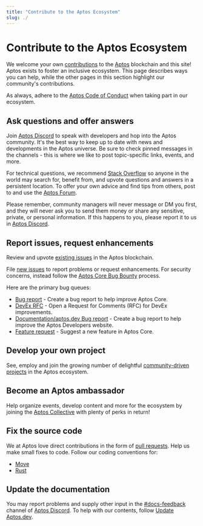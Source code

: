 ```yaml
---
title: "Contribute to the Aptos Ecosystem"
slug: ./
---
```


# Contribute to the Aptos Ecosystem

We welcome your own [contributions](https://github.com/aptos-labs/aptos-core/blob/main/CONTRIBUTING.md) to the [Aptos](https://aptosfoundation.org/currents) blockchain and this site! Aptos exists to foster an inclusive ecosystem. This page describes ways you can help, while the other pages in this section highlight our community's contributions.

As always, adhere to the [Aptos Code of Conduct](https://github.com/aptos-labs/aptos-core/blob/main/CODE_OF_CONDUCT.md) when taking part in our ecosystem.

## Ask questions and offer answers

Join [Aptos Discord](https://discord.gg/aptoslabs) to speak with developers and hop into the Aptos community. It's the best way to keep up to date with news and developments in the Aptos universe. Be sure to check pinned messages in the channels - this is where we like to post topic-specific links, events, and more.

For technical questions, we recommend [Stack Overflow](https://stackoverflow.com/questions/tagged/aptos) so anyone in the world may search for, benefit from, and upvote questions and answers in a persistent location. To offer your own advice and find tips from others, post to and use the [Aptos Forum](https://forum.aptoslabs.com/).

Please remember, community managers will never message or DM you first, and they will never ask you to send them money or share any sensitive, private, or personal information. If this happens to you, please report it to us in [Aptos Discord](https://discord.gg/aptoslabs).

## Report issues, request enhancements

Review and upvote [existing issues](https://github.com/aptos-labs/aptos-core/issues) in the Aptos blockchain.

File [new issues](https://github.com/aptos-labs/aptos-core/issues/new/choose) to report problems or request enhancements. For security concerns, instead follow the [Aptos Core Bug Bounty](https://github.com/aptos-labs/aptos-core/blob/main/SECURITY.md) process.

Here are the primary bug queues:

* [Bug report](https://github.com/aptos-labs/aptos-core/issues/new?assignees=&labels=bug&template=bug_report.md&title=%5BBug%5D) - Create a bug report to help improve Aptos Core.
* [DevEx RFC](https://github.com/aptos-labs/aptos-core/issues/new?assignees=&labels=DevEx&template=devex_rfc.md&title=%5BDevEx+RFC%5D+) - Open a Request for Comments (RFC) for DevEx improvements.
* [Documentation/aptos.dev Bug report](https://github.com/aptos-labs/aptos-core/issues/new?assignees=clay-aptos&labels=bug%2Cdocumentation&template=documentation_bug_report.md&title=%5BDocs%5D) - Create a bug report to help improve the Aptos Developers website.
* [Feature request](https://github.com/aptos-labs/aptos-core/issues/new?assignees=&labels=enhancement&template=feature_request.md&title=%5BFeature+Request%5D) - Suggest a new feature in Aptos Core.

## Develop your own project

See, employ and join the growing number of delightful [community-driven projects](https://github.com/aptos-foundation/ecosystem-projects) in the Aptos ecosystem.

## Become an Aptos ambassador

Help organize events, develop content and more for the ecosystem by joining the [Aptos Collective](https://aptosfoundation.org/currents/join-the-aptos-collective) with plenty of perks in return!

## Fix the source code

We at Aptos love direct contributions in the form of [pull requests](https://github.com/aptos-labs/aptos-core/pulls). Help us make small fixes to code. Follow our coding conventions for:

* [Move](../move/book/coding-conventions.md)
* [Rust](./rust-coding-guidelines.md)

## Update the documentation

You may report problems and supply other input in the [#docs-feedback](https://discord.com/channels/945856774056083548/1034215378299133974) channel of [Aptos Discord](https://discord.gg/aptoslabs). To help with our contents, follow [Update Aptos.dev](./site-updates.md).

